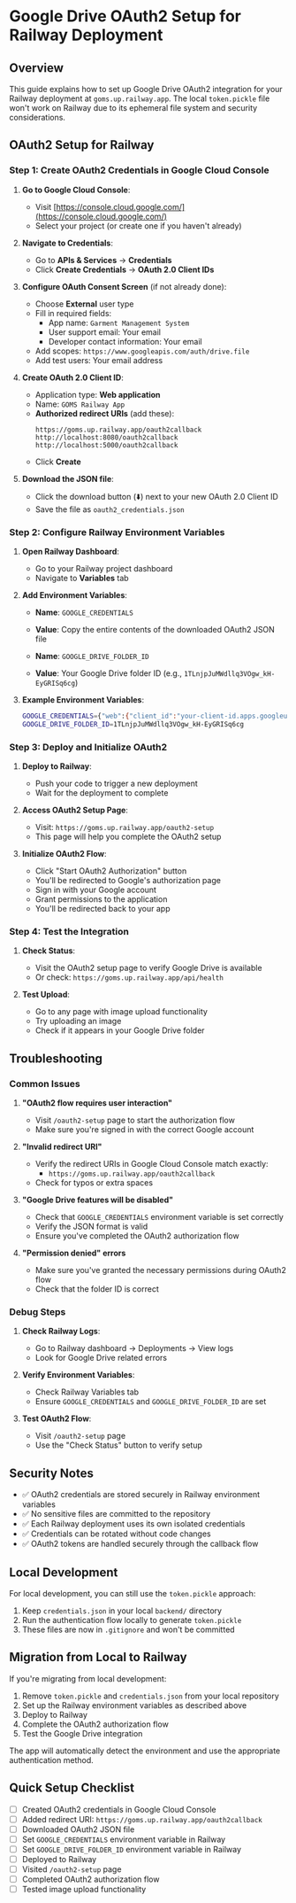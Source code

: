 # Google Drive OAuth2 Setup for Railway Deployment

## Overview

This guide explains how to set up Google Drive OAuth2 integration for your Railway deployment at `goms.up.railway.app`. The local `token.pickle` file won't work on Railway due to its ephemeral file system and security considerations.

## OAuth2 Setup for Railway

### Step 1: Create OAuth2 Credentials in Google Cloud Console

1. **Go to Google Cloud Console**:
   - Visit [https://console.cloud.google.com/](https://console.cloud.google.com/)
   - Select your project (or create one if you haven't already)

2. **Navigate to Credentials**:
   - Go to **APIs & Services** → **Credentials**
   - Click **Create Credentials** → **OAuth 2.0 Client IDs**

3. **Configure OAuth Consent Screen** (if not already done):
   - Choose **External** user type
   - Fill in required fields:
     - App name: `Garment Management System`
     - User support email: Your email
     - Developer contact information: Your email
   - Add scopes: `https://www.googleapis.com/auth/drive.file`
   - Add test users: Your email address

4. **Create OAuth 2.0 Client ID**:
   - Application type: **Web application**
   - Name: `GOMS Railway App`
   - **Authorized redirect URIs** (add these):
     ```
     https://goms.up.railway.app/oauth2callback
     http://localhost:8080/oauth2callback
     http://localhost:5000/oauth2callback
     ```
   - Click **Create**

5. **Download the JSON file**:
   - Click the download button (⬇️) next to your new OAuth 2.0 Client ID
   - Save the file as `oauth2_credentials.json`

### Step 2: Configure Railway Environment Variables

1. **Open Railway Dashboard**:
   - Go to your Railway project dashboard
   - Navigate to **Variables** tab

2. **Add Environment Variables**:
   - **Name**: `GOOGLE_CREDENTIALS`
   - **Value**: Copy the entire contents of the downloaded OAuth2 JSON file
   
   - **Name**: `GOOGLE_DRIVE_FOLDER_ID`
   - **Value**: Your Google Drive folder ID (e.g., `1TLnjpJuMWdllq3VOgw_kH-EyGRISq6cg`)

3. **Example Environment Variables**:
   ```bash
   GOOGLE_CREDENTIALS={"web":{"client_id":"your-client-id.apps.googleusercontent.com","project_id":"your-project-id","auth_uri":"https://accounts.google.com/o/oauth2/auth","token_uri":"https://oauth2.googleapis.com/token","auth_provider_x509_cert_url":"https://www.googleapis.com/oauth2/v1/certs","client_secret":"your-client-secret","redirect_uris":["https://goms.up.railway.app/oauth2callback"]}}
   GOOGLE_DRIVE_FOLDER_ID=1TLnjpJuMWdllq3VOgw_kH-EyGRISq6cg
   ```

### Step 3: Deploy and Initialize OAuth2

1. **Deploy to Railway**:
   - Push your code to trigger a new deployment
   - Wait for the deployment to complete

2. **Access OAuth2 Setup Page**:
   - Visit: `https://goms.up.railway.app/oauth2-setup`
   - This page will help you complete the OAuth2 setup

3. **Initialize OAuth2 Flow**:
   - Click "Start OAuth2 Authorization" button
   - You'll be redirected to Google's authorization page
   - Sign in with your Google account
   - Grant permissions to the application
   - You'll be redirected back to your app

### Step 4: Test the Integration

1. **Check Status**:
   - Visit the OAuth2 setup page to verify Google Drive is available
   - Or check: `https://goms.up.railway.app/api/health`

2. **Test Upload**:
   - Go to any page with image upload functionality
   - Try uploading an image
   - Check if it appears in your Google Drive folder

## Troubleshooting

### Common Issues

1. **"OAuth2 flow requires user interaction"**
   - Visit `/oauth2-setup` page to start the authorization flow
   - Make sure you're signed in with the correct Google account

2. **"Invalid redirect URI"**
   - Verify the redirect URIs in Google Cloud Console match exactly:
     - `https://goms.up.railway.app/oauth2callback`
   - Check for typos or extra spaces

3. **"Google Drive features will be disabled"**
   - Check that `GOOGLE_CREDENTIALS` environment variable is set correctly
   - Verify the JSON format is valid
   - Ensure you've completed the OAuth2 authorization flow

4. **"Permission denied" errors**
   - Make sure you've granted the necessary permissions during OAuth2 flow
   - Check that the folder ID is correct

### Debug Steps

1. **Check Railway Logs**:
   - Go to Railway dashboard → Deployments → View logs
   - Look for Google Drive related errors

2. **Verify Environment Variables**:
   - Check Railway Variables tab
   - Ensure `GOOGLE_CREDENTIALS` and `GOOGLE_DRIVE_FOLDER_ID` are set

3. **Test OAuth2 Flow**:
   - Visit `/oauth2-setup` page
   - Use the "Check Status" button to verify setup

## Security Notes

- ✅ OAuth2 credentials are stored securely in Railway environment variables
- ✅ No sensitive files are committed to the repository
- ✅ Each Railway deployment uses its own isolated credentials
- ✅ Credentials can be rotated without code changes
- ✅ OAuth2 tokens are handled securely through the callback flow

## Local Development

For local development, you can still use the `token.pickle` approach:

1. Keep `credentials.json` in your local `backend/` directory
2. Run the authentication flow locally to generate `token.pickle`
3. These files are now in `.gitignore` and won't be committed

## Migration from Local to Railway

If you're migrating from local development:

1. Remove `token.pickle` and `credentials.json` from your local repository
2. Set up the Railway environment variables as described above
3. Deploy to Railway
4. Complete the OAuth2 authorization flow
5. Test the Google Drive integration

The app will automatically detect the environment and use the appropriate authentication method.

## Quick Setup Checklist

- [ ] Created OAuth2 credentials in Google Cloud Console
- [ ] Added redirect URI: `https://goms.up.railway.app/oauth2callback`
- [ ] Downloaded OAuth2 JSON file
- [ ] Set `GOOGLE_CREDENTIALS` environment variable in Railway
- [ ] Set `GOOGLE_DRIVE_FOLDER_ID` environment variable in Railway
- [ ] Deployed to Railway
- [ ] Visited `/oauth2-setup` page
- [ ] Completed OAuth2 authorization flow
- [ ] Tested image upload functionality
